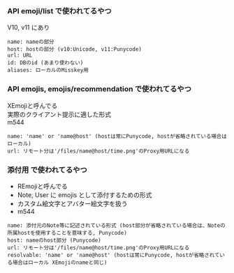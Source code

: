 
### API emoji/list で使われてるやつ
V10, v11 にあり
```
name: nameの部分
host: hostの部分 (v10:Unicode, v11:Punycode)
url: URL
id: DBのid (あまり使わない)
aliases: ローカルのMisskey用
```

### API emojis, emojis/recommendation で使われてるやつ
XEmojiと呼んでる  
実際のクライアント提示に適した形式  
m544
```
name: 'name' or 'name@host' (hostは常にPunycode, hostが省略されている場合はローカル)
url: リモート分は'/files/name@host/time.png'のProxy用URLになる
```

### 添付用 で使われてるやつ
- REmojiと呼んでる
- Note, User に emojis として添付するための形式
- カスタム絵文字とアバター絵文字を扱う
- m544
```
name: 添付元のNote等に記述されている形式 (host部分が省略されている場合は、Noteの所属hostを使用することを意味する, Punycode)
host: nameのhost部分 (Punycode)
url: リモート分は'/files/name@host/time.png'のProxy用URLになる
resolvable: 'name' or 'name@host' (hostは常にPunycode, hostが省略されている場合はローカル XEmojiのnameと同じ)
```
